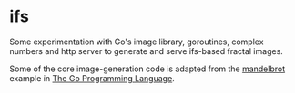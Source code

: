 # ifs
Some experimentation with Go's image library, goroutines, complex numbers and http server to generate and serve ifs-based fractal images.

Some of the core image-generation code is adapted from the [mandelbrot](https://github.com/adonovan/gopl.io/tree/master/ch3/mandelbrot) example in [The Go Programming Language]([](http://www.gopl.io/)).

